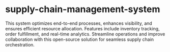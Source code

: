 # supply-chain-management-system
 This system optimizes end-to-end processes, enhances visibility, and ensures efficient resource allocation. Features include inventory tracking, order fulfillment, and real-time analytics. Streamline operations and improve collaboration with this open-source solution for seamless supply chain orchestration.
